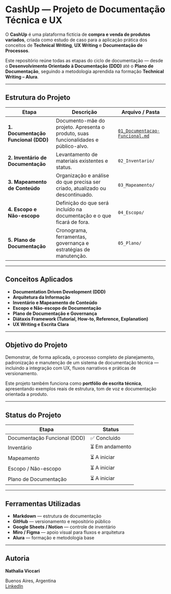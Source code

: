 # CashUp — Projeto de Documentação Técnica e UX

O **CashUp** é uma plataforma fictícia de **compra e venda de produtos variados**, criada como estudo de caso para a aplicação prática dos conceitos de **Technical Writing**, **UX Writing** e **Documentação de Processos**.

Este repositório reúne todas as etapas do ciclo de documentação — desde o **Desenvolvimento Orientado à Documentação (DDD)** até o **Plano de Documentação**, seguindo a metodologia aprendida na formação **Technical Writing – Alura**.

---

## Estrutura do Projeto

| Etapa | Descrição | Arquivo / Pasta |
|-------|------------|----------------|
| **1. Documentação Funcional (DDD)** | Documento-mãe do projeto. Apresenta o produto, suas funcionalidades e público-alvo. | [`01_Documentacao-Funcional.md`](./01_Documentacao-Funcional.md) |
| **2. Inventário de Documentação** | Levantamento de materiais existentes e status. | `02_Inventario/` |
| **3. Mapeamento de Conteúdo** | Organização e análise do que precisa ser criado, atualizado ou descontinuado. | `03_Mapeamento/` |
| **4. Escopo e Não-escopo** | Definição do que será incluído na documentação e o que ficará de fora. | `04_Escopo/` |
| **5. Plano de Documentação** | Cronograma, ferramentas, governança e estratégias de manutenção. | `05_Plano/` |

---

## Conceitos Aplicados

- **Documentation Driven Development (DDD)**  
- **Arquitetura da Informação**  
- **Inventário e Mapeamento de Conteúdo**  
- **Escopo e Não-escopo de Documentação**  
- **Plano de Documentação e Governança**  
- **Diátaxis Framework (Tutorial, How-to, Reference, Explanation)**  
- **UX Writing e Escrita Clara**

---

## Objetivo do Projeto

Demonstrar, de forma aplicada, o processo completo de planejamento, padronização e manutenção de um sistema de documentação técnica —  
incluindo a integração com UX, fluxos narrativos e práticas de versionamento.

Este projeto também funciona como **portfólio de escrita técnica**, apresentando exemplos reais de estrutura, tom de voz e documentação orientada a produto.

---

## Status do Projeto

| Etapa | Status |
|-------|--------|
| Documentação Funcional (DDD) | ✅ Concluído |
| Inventário | ⏳ Em andamento |
| Mapeamento | ⏳ A iniciar |
| Escopo / Não-escopo | ⏳ A iniciar |
| Plano de Documentação | ⏳ A iniciar |

---

## Ferramentas Utilizadas

- **Markdown** — estrutura de documentação  
- **GitHub** — versionamento e repositório público  
- **Google Sheets / Notion** — controle de inventário  
- **Miro / Figma** — apoio visual para fluxos e arquitetura  
- **Alura** — formação e metodologia base

---

## Autoria

**Nathalia Viccari**  

Buenos Aires, Argentina  
[LinkedIn](https://www.linkedin.com/in/nathaliaviccari/)  
